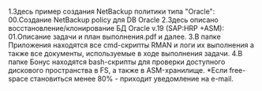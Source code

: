 1.Здесь пример создания NetBackup политики типа "Oracle":
00.Создание NetBackup policy для DB Oracle
2.Здесь описано восстановление/клонирование БД Oracle v.19 (SAP:HRP +ASM):
01.Описание задачи и план выполнения.pdf и далее.
3.В папке Приложения находятся все cmd-скрипты RMAN и логи их выполнения
а также все документы, используемые в ходе выполнения задачи.
4.В папке Бонус находятся bash-скрипты для проверки доступного
дискового пространства в FS, а также в ASM-хранилище.
*Если free-space становиться менее 80% - приходит уведомление на e-mail.
